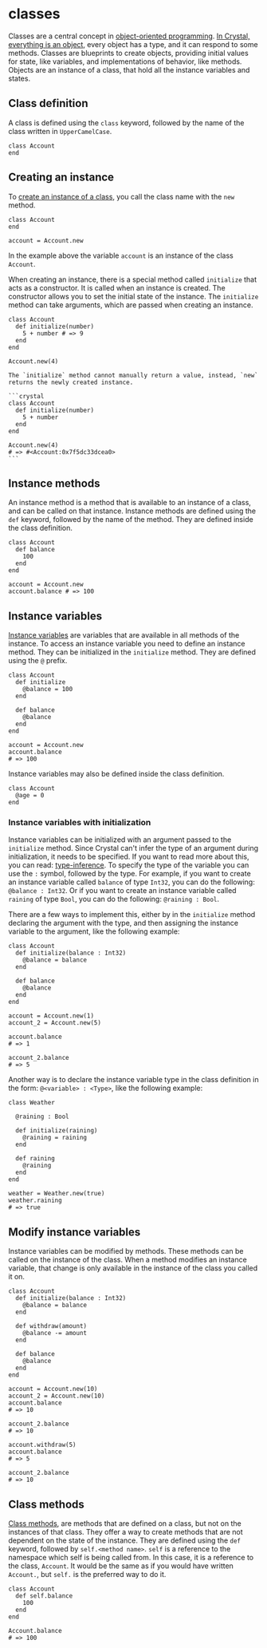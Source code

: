 # classes

Classes are a central concept in [object-oriented programming][object-oriented-programming].
[In Crystal, everything is an object][everything-is-an-object], every object has a type, and it can respond to some methods.
Classes are blueprints to create objects, providing initial values for state, like variables, and implementations of behavior, like methods.
Objects are an instance of a class, that hold all the instance variables and states.

## Class definition

A class is defined using the `class` keyword, followed by the name of the class written in `UpperCamelCase`.

```crystal
class Account
end
```

## Creating an instance

To [create an instance of a class][new-initialize], you call the class name with the `new` method.

```crystal
class Account
end

account = Account.new
```

In the example above the variable `account` is an instance of the class `Account`.

When creating an instance, there is a special method called `initialize` that acts as a constructor.
It is called when an instance is created.
The constructor allows you to set the initial state of the instance.
The `initialize` method can take arguments, which are passed when creating an instance.

```crystal
class Account
  def initialize(number)
    5 + number # => 9
  end
end

Account.new(4)
```

~~~~exercism/note
The `initialize` method cannot manually return a value, instead, `new` returns the newly created instance.

```crystal
class Account
  def initialize(number)
    5 + number
  end
end

Account.new(4)
# => #<Account:0x7f5dc33dcea0>
```
~~~~

## Instance methods

An instance method is a method that is available to an instance of a class, and can be called on that instance.
Instance methods are defined using the `def` keyword, followed by the name of the method. They are defined inside the class definition.

```crystal
class Account
  def balance
    100
  end
end

account = Account.new
account.balance # => 100
```

## Instance variables

[Instance variables][instance-variable] are variables that are available in all methods of the instance.
To access an instance variable you need to define an instance method.
They can be initialized in the `initialize` method.
They are defined using the `@` prefix.

```crystal
class Account
  def initialize
    @balance = 100
  end

  def balance
    @balance
  end
end

account = Account.new
account.balance
# => 100
```

Instance variables may also be defined inside the class definition.

```crystal
class Account
  @age = 0
end
```

### Instance variables with initialization

Instance variables can be initialized with an argument passed to the `initialize` method.
Since Crystal can't infer the type of an argument during initialization, it needs to be specified.
If you want to read more about this, you can read: [type-inference][type-inference].
To specify the type of the variable you can use the `:` symbol, followed by the type.
For example, if you want to create an instance variable called `balance` of type `Int32`, you can do the following: `@balance : Int32`.
Or if you want to create an instance variable called `raining` of type `Bool`, you can do the following: `@raining : Bool`.

There are a few ways to implement this, either by in the `initialize` method declaring the argument with the type, and then assigning the instance variable to the argument, like the following example:

```crystal
class Account
  def initialize(balance : Int32)
    @balance = balance
  end

  def balance
    @balance
  end
end

account = Account.new(1)
account_2 = Account.new(5)

account.balance
# => 1

account_2.balance
# => 5
```

Another way is to declare the instance variable type in the class definition in the form: `@<variable> : <Type>`, like the following example:

```crystal
class Weather

  @raining : Bool

  def initialize(raining)
    @raining = raining
  end

  def raining
    @raining
  end
end

weather = Weather.new(true)
weather.raining
# => true
```

## Modify instance variables

Instance variables can be modified by methods.
These methods can be called on the instance of the class.
When a method modifies an instance variable, that change is only available in the instance of the class you called it on.

```crystal
class Account
  def initialize(balance : Int32)
    @balance = balance
  end

  def withdraw(amount)
    @balance -= amount
  end

  def balance
    @balance
  end
end

account = Account.new(10)
account_2 = Account.new(10)
account.balance
# => 10

account_2.balance
# => 10

account.withdraw(5)
account.balance
# => 5

account_2.balance
# => 10
```

## Class methods

[Class methods][class-methods], are methods that are defined on a class, but not on the instances of that class.
They offer a way to create methods that are not dependent on the state of the instance.
They are defined using the `def` keyword, followed by `self.<method name>`.
`self` is a reference to the namespace which self is being called from.
In this case, it is a reference to the class, `Account`.
It would be the same as if you would have written `Account.`, but `self.` is the preferred way to do it.

```crystal
class Account
  def self.balance
    100
  end
end

Account.balance
# => 100
```

[object-oriented-programming]: https://en.wikipedia.org/wiki/Object-oriented_programming
[everything-is-an-object]: https://crystal-lang.org/reference/latest/syntax_and_semantics/everything_is_an_object.html
[new-initialize]: https://crystal-lang.org/reference/latest/syntax_and_semantics/new%2C_initialize_and_allocate.html
[instance-variable]: https://crystal-lang.org/reference/latest/syntax_and_semantics/instance_variables.html
[type-inference]: https://crystal-lang.org/reference/latest/syntax_and_semantics/type_inference.html
[class-methods]: https://crystal-lang.org/reference/latest/syntax_and_semantics/class_methods.html
